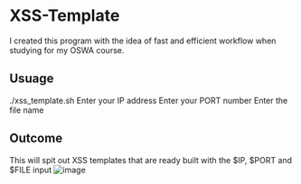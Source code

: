 # XSS-Template
I created this program with the idea of fast and efficient workflow when studying for my OSWA course. 
## Usuage
./xss_template.sh
Enter your IP address
Enter your PORT number
Enter the file name
## Outcome
This will spit out XSS templates that are ready built with the $IP, $PORT and $FILE input
![image](https://github.com/user-attachments/assets/63d1716f-2722-4bbb-a015-4b6e948fcb02)
